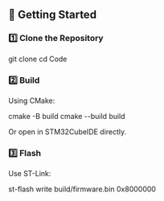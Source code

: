 ## 🚀 Getting Started

### 1️⃣ Clone the Repository

git clone 
cd Code

### 2️⃣ Build

Using CMake:

cmake -B build
cmake --build build

Or open in STM32CubeIDE directly.

### 3️⃣ Flash

Use ST-Link:

st-flash write build/firmware.bin 0x8000000
